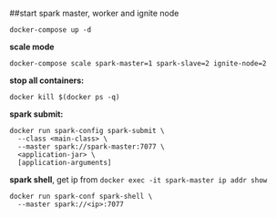 
##start spark master, worker and ignite node

```
docker-compose up -d
```
**scale mode**
```
docker-compose scale spark-master=1 spark-slave=2 ignite-node=2
```
**stop all containers:**
```
docker kill $(docker ps -q)
```
**spark submit:**
```
docker run spark-config spark-submit \
  --class <main-class> \
  --master spark://spark-master:7077 \
  <application-jar> \
  [application-arguments]
```
**spark shell**, get ip from `docker exec -it spark-master ip addr show`
```
docker run spark-conf spark-shell \
  --master spark://<ip>:7077
```
